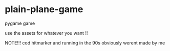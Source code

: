 # plain-plane-game
pygame game

use the assets for whatever you want !!

NOTE!!!
cod hitmarker and running in the 90s obviously werent made by me
